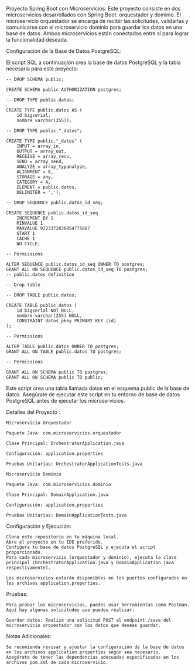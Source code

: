 Proyecto Spring Boot con Microservicios:
	Este proyecto consiste en dos microservicios desarrollados con Spring Boot: orquestador y dominio. El microservicio orquestador se encarga de recibir las 		solicitudes, validarlas y comunicarse con el microservicio dominio para guardar los datos en una base de datos. Ambos microservicios están conectados entre sí para 	lograr la funcionalidad deseada.
 
Configuración de la Base de Datos PostgreSQL:

El script SQL a continuación crea la base de datos PostgreSQL y la tabla necesaria para este proyecto:

	-- DROP SCHEMA public;
	
	CREATE SCHEMA public AUTHORIZATION postgres;
	
	-- DROP TYPE public.datos;
	
	CREATE TYPE public.datos AS (
		id bigserial,
		nombre varchar(255));
	
	-- DROP TYPE public."_datos";
	
	CREATE TYPE public."_datos" (
		INPUT = array_in,
		OUTPUT = array_out,
		RECEIVE = array_recv,
		SEND = array_send,
		ANALYZE = array_typanalyze,
		ALIGNMENT = 8,
		STORAGE = any,
		CATEGORY = A,
		ELEMENT = public.datos,
		DELIMITER = ',');
	
	-- DROP SEQUENCE public.datos_id_seq;
	
	CREATE SEQUENCE public.datos_id_seq
		INCREMENT BY 1
		MINVALUE 1
		MAXVALUE 9223372036854775807
		START 1
		CACHE 1
		NO CYCLE;
	
	-- Permissions
	
	ALTER SEQUENCE public.datos_id_seq OWNER TO postgres;
	GRANT ALL ON SEQUENCE public.datos_id_seq TO postgres;
	-- public.datos definition
	
	-- Drop table
	
	-- DROP TABLE public.datos;
	
	CREATE TABLE public.datos (
		id bigserial NOT NULL,
		nombre varchar(255) NULL,
		CONSTRAINT datos_pkey PRIMARY KEY (id)
	);
	
	-- Permissions
	
	ALTER TABLE public.datos OWNER TO postgres;
	GRANT ALL ON TABLE public.datos TO postgres;
	
	-- Permissions
	
	GRANT ALL ON SCHEMA public TO postgres;
	GRANT ALL ON SCHEMA public TO public;

Este script crea una tabla llamada datos en el esquema public de la base de datos. Asegúrate de ejecutar este script en tu entorno de base de datos PostgreSQL antes de ejecutar los microservicios.

Detalles del Proyecto :

	Microservicio Orquestador
	
	Paquete Java: com.microservicios.orquestador
	
	Clase Principal: OrchestratorApplication.java
	
	Configuración: application.properties
	
	Pruebas Unitarias: OrchestratorApplicationTests.java
	
	Microservicio Dominio
	
	Paquete Java: com.microservicios.dominio
	
	Clase Principal: DomainApplication.java
	
	Configuración: application.properties

	Pruebas Unitarias: DomainApplicationTests.java

Configuración y Ejecución:

	Clona este repositorio en tu máquina local.
	Abre el proyecto en tu IDE preferido.
	Configura tu base de datos PostgreSQL y ejecuta el script proporcionado.
	Para cada microservicio (orquestador y dominio), ejecuta la clase principal (OrchestratorApplication.java y DomainApplication.java respectivamente).
	
	Los microservicios estarán disponibles en los puertos configurados en los archivos application.properties.

Pruebas:

	Para probar los microservicios, puedes usar herramientas como Postman. Aquí hay algunas solicitudes que puedes realizar:

	Guardar datos: Realiza una solicitud POST al endpoint /save del microservicio orquestador con los datos que deseas guardar.

Notas Adicionales:

	Se recomienda revisar y ajustar la configuración de la base de datos en los archivos application.properties según sea necesario.
	Asegúrate de tener las dependencias adecuadas especificadas en los archivos pom.xml de cada microservicio.
